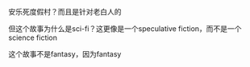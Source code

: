 安乐死度假村？而且是针对老白人的

但这个故事为什么是sci-fi？这更像是一个speculative fiction，而不是一个science fiction

这个故事不是fantasy，因为fantasy
